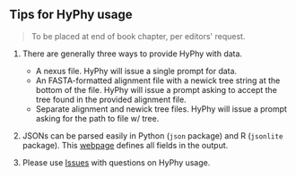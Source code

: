 ## Tips for HyPhy usage
> To be placed at end of book chapter, per editors' request.



1. There are generally three ways to provide HyPhy with data.
	+ A nexus file. HyPhy will issue a single prompt for data.
	+ An FASTA-formatted alignment file with a newick tree string at the bottom of the file. HyPhy will issue a prompt asking to accept the tree found in the provided alignment file.
	+ Separate alignment and newick tree files. HyPhy will issue a prompt asking for the path to file w/ tree.

2. JSONs can be parsed easily in Python (`json` package) and R (`jsonlite` package). This [webpage](link-tbd) defines all fields in the output.

3. Please use [Issues](github.com/veg/hyphy/issues) with questions on HyPhy usage.
